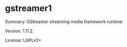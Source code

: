 #           gstreamer1
 
Summary:        GStreamer streaming media framework runtime
 
Version:        1.11.2
 
License:        LGPLv2+
 
